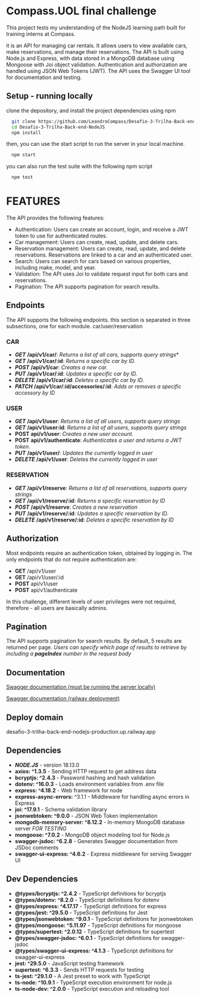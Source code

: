 
# Compass.UOL final challenge

This project tests my understanding of the NodeJS learning path built for training interns at Compass.

it is an API for managing car rentals. It allows users to view available cars, make reservations, and manage their reservations. The API is built using Node.js and Express, with data stored in a MongoDB database using Mongoose with Joi object validation. Authentication and authorization are handled using JSON Web Tokens (JWT). The API uses the Swagger UI tool for documentation and testing.


## Setup - running locally

clone the depository, and install the project dependencies using npm

```bash
  git clone https://github.com/LeandroCompass/Desafio-3-Trilha-Back-end-NodeJS.git
  cd Desafio-3-Trilha-Back-end-NodeJS
  npm install
```

then, you can use the start script to run the server in your local machine.

```bash
  npm start
```

you can also run the test suite with the following npm script

```bash
  npm test
```
# FEATURES
The API provides the following features:

- Authentication: Users can create an account, login, and receive a JWT token to use for authenticated routes.
- Car management: Users can create, read, update, and delete cars.
- Reservation management: Users can create, read, update, and delete reservations. Reservations are linked to a car and an authenticated user.
- Search: Users can search for cars based on various properties, including make, model, and year.
- Validation: The API uses Joi to validate request input for both cars and reservations.
- Pagination: The API supports pagination for search results.

## Endpoints
The API supports the following endpoints. this section is separated in three subsections, one for each module. car/user/reservation

### CAR

- ***GET*** **/api/v1/car/**: *Returns a list of all cars, supports query strings**
- ***GET*** **/api/v1/car/:id**: *Returns a specific car by ID.*
- ***POST*** **/api/v1/car**: *Creates a new car.*
- ***PUT*** **/api/v1/car/:id**: *Updates a specific car by ID.*
- ***DELETE*** **/api/v1/car/:id**: *Deletes a specific car by ID.*
- ***PATCH*** **/api/v1/car/:id/accessories/:id**: *Adds or removes a specific accessory by ID*

### USER

- ***GET*** **/api/v1/user**: *Returns a list of all users, supports query strings*
- ***GET*** **/api/v1/user:id**: *Returns a list of all users, supports query strings*
- **POST** **api/v1/user**: *Creates a new user account.*
- **POST** **api/v1/authenticate**: *Authenticates a user and returns a JWT token.*
- ***PUT*** **/api/v1/user/**: *Updates the currently logged in user*
- ***DELETE*** **/api/v1/user**: *Deletes the currently logged in user*

### RESERVATION

- ***GET*** **/api/v1/reserve**: *Returns a list of all reservations, supports query strings*
- ***GET*** **/api/v1/reserve/:id**: *Returns a specific reservation by ID*
- ***POST*** **/api/v1/reserve**: *Creates a new reservation*
- ***PUT*** **/api/v1/reserve/:id**: *Updates a specific reservation by ID.*
- ***DELETE*** **/api/v1/reserve/:id**: *Deletes a specific reservation by ID*

## Authorization
Most endpoints require an authentication token, obtained by logging in. The only endpoints that do not require authentication are:

- **GET** /api/v1/user
- **GET** /api/v1/user/:id
- **POST** api/v1/user
- **POST** api/v1/authenticate

In this challenge, different levels of user privileges were not required, therefore - all users are basically admins.

## Pagination
The API supports pagination for search results. By default, 5 results are returned per page. *Users can specify which page of results to retrieve by including a **pageIndex** number in the request body*
## Documentation

[Swagger documentation (must be running the server locally)](http://localhost:8000/api-docs/)

[Swagger documentation (railway deployment)](desafio-3-trilha-back-end-nodejs-production.up.railway.app)

## Deploy domain

desafio-3-trilha-back-end-nodejs-production.up.railway.app

## Dependencies

- ***NODE.JS*** - version 18.13.0
- **axios: ^1.3.5** - Sending HTTP request to get address data
- **bcryptjs: ^2.4.3** - Password hashing and hash validation
- **dotenv: ^16.0.3** - Loads environment variables from .env file
- **express: ^4.18.2** - Web framework for node
- **express-async-errors:** ^3.1.1 - Middleware for handling async errors in Express
- **joi: ^17.9.1** - Schema validation library
- **jsonwebtoken: ^9.0.0** - JSON Web Token implementation
- **mongodb-memory-server: ^8.12.2** - In-memory MongoDB database server *FOR TESTING*
- **mongoose: ^7.0.2** - MongoDB object modeling tool for Node.js
- **swagger-jsdoc: ^6.2.8** - Generates Swagger documentation from JSDoc comments
- **swagger-ui-express: ^4.6.2** - Express middleware for serving Swagger UI

## Dev Dependencies
- **@types/bcryptjs: ^2.4.2** - TypeScript definitions for bcryptjs
- **@types/dotenv: ^8.2.0** - TypeScript definitions for dotenv
- **@types/express: ^4.17.17** - TypeScript definitions for express
- **@types/jest: ^29.5.0** - TypeScript definitions for Jest
- **@types/jsonwebtoken: ^9.0.1** - TypeScript definitions for jsonwebtoken
- **@types/mongoose: ^5.11.97** - TypeScript definitions for mongoose
- **@types/supertest: ^2.0.12** - TypeScript definitions for supertest
- **@types/swagger-jsdoc: ^6.0.1** - TypeScript definitions for swagger-jsdoc
- **@types/swagger-ui-express: ^4.1.3** - TypeScript definitions for swagger-ui-express
- **jest: ^29.5.0** - JavaScript testing framework
- **supertest: ^6.3.3** - Sends HTTP requests for testing
- **ts-jest: ^29.1.0** - A Jest preset to work with TypeScript
- **ts-node: ^10.9.1** - TypeScript execution environment for node.js
- **ts-node-dev: ^2.0.0** - TypeScript execution and reloading tool